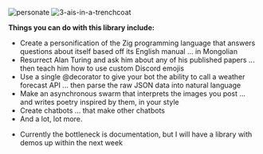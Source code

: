 ![personate](https://user-images.githubusercontent.com/48640397/154764793-154a3c99-6439-43b6-9d7e-09b8b2baf8aa.png)
![3-ais-in-a-trenchcoat](https://user-images.githubusercontent.com/48640397/154828805-160b7770-9460-43af-8e42-bf52af5fb08c.png)

**Things you can do with this library include:**
* Create a personification of the Zig programming language that answers questions about itself based off its English manual ... in Mongolian
* Resurrect Alan Turing and ask him about any of his published papers ... then teach him how to use custom Discord emojis
* Use a single @decorator to give your bot the ability to call a weather forecast API ... then parse the raw JSON data into natural language
* Make an asynchronous swarm that interprets the images you post ... and writes poetry inspired by them, in your style
* Create chatbots ... that make other chatbots
* And a lot, lot more.

- Currently the bottleneck is documentation, but I will have a library with demos up within the next week
